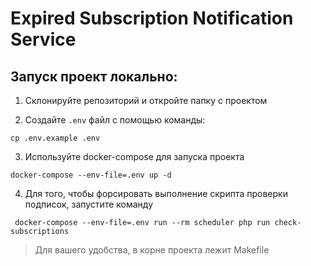 # Expired Subscription Notification Service

## Запуск проект локально:

1) Склонируйте репозиторий и откройте папку с проектом

2) Создайте `.env` файл с помощью команды:

```shell
cp .env.example .env
```

3) Используйте docker-compose для запуска проекта

```shell
docker-compose --env-file=.env up -d
```

4) Для того, чтобы форсировать выполнение скрипта проверки подписок, запустите команду

```shell
 docker-compose --env-file=.env run --rm scheduler php run check-subscriptions
```

> Для вашего удобства, в корне проекта лежит Makefile

